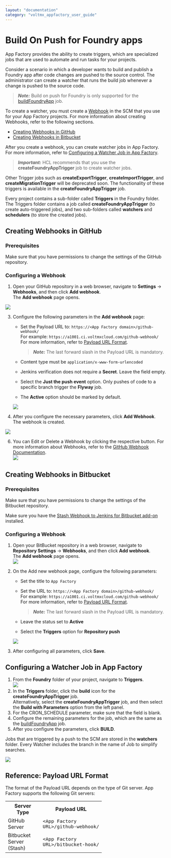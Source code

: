 ```yaml
---
layout: "documentation"
category: "voltmx_appfactory_user_guide"
---
```


Build On Push for Foundry apps
=============================

App Factory provides the ability to create triggers, which are specialized jobs that are used to automate and run tasks for your projects.

Consider a scenario in which a developer wants to build and publish a Foundry app after code changes are pushed to the source control. The administrator can create a watcher that runs the build job whenever a change is pushed to the source code.

> **_Note:_** Build on push for Foundry is only supported for the [buildFoundryApp](BuildingFoundryApp.html) job.

To create a watcher, you must create a [Webhook](https://en.wikipedia.org/wiki/Webhook) in the SCM that you use for your App Factory projects. For more information about creating Webhooks, refer to the following sections.

*   [Creating Webhooks in GitHub](#creating-webhooks-in-github)
*   [Creating Webhooks in Bitbucket](#creating-webhooks-in-bitbucket)

After you create a webhook, you can create watcher jobs in App Factory. For more information, refer to [Configuring a Watcher Job in App Factory](#configuring-a-watcher-job-in-app-factory).

> **_Important:_** HCL recommends that you use the **createFoundryAppTrigger** job to create watcher jobs.  
  
Other Trigger jobs such as **createExportTrigger**, **createImportTrigger**, and **createMigrationTrigger** will be deprecated soon. The functionality of these triggers is available in the **createFoundryAppTrigger** job.

Every project contains a sub-folder called **Triggers** in the Foundry folder. The Triggers folder contains a job called **createFoundryAppTrigger** (to create auto-triggered jobs), and two sub-folders called **watchers** and **schedulers** (to store the created jobs).

Creating Webhooks in GitHub
---------------------------

### Prerequisites

Make sure that you have permissions to change the settings of the GitHub repository.

### Configuring a Webhook

1.  Open your GitHub repository in a web browser, navigate to **Settings** → **Webhooks**, and then click **Add webhook**.  
    The **Add webhook** page opens.

[![](Resources/Images/Flyway_buildOnPush_GitHub_thumb_800_0.png)](Resources/Images/Flyway_buildOnPush_GitHub.png)

3.  Configure the following parameters in the **Add webhook** page:
    *   Set the Payload URL to: `https://<App Factory domain>/github-webhook/`  
        For example: `https://a1001.ci.voltmxcloud.com/github-webhook/`  
        For more information, refer to [Payload URL Format](#reference-payload-url-format).
        
        > **_Note:_** The last forward slash in the Payload URL is mandatory.
        
    *   Content type must be `application/x-www-form-urlencoded`
    *   Jenkins verification does not require a **Secret**. Leave the field empty.
    *   Select the **Just the push event** option. Only pushes of code to a specific branch trigger the **Flyway** job.
    *   The **Active** option should be marked by default.
    
    [![](Resources/Images/Flyway_buildOnPush_GitHub_Params_thumb_0_500.png)](Resources/Images/Flyway_buildOnPush_GitHub_Params.png)
    
4.  After you configure the necessary parameters, click **Add Webhook**.  
    The webhook is created.

![](Resources/Images/AT_AddWebhook.png)

6.  You can Edit or Delete a Webhook by clicking the respective button. For more information about Webhooks, refer to the [GitHub Webhook Documentation](https://developer.github.com/webhooks).  
    [![](Resources/Images/Webhook_Edit_Delete_thumb_700_0.png)](Resources/Images/Webhook_Edit_Delete.png)

Creating Webhooks in Bitbucket
------------------------------

### Prerequisites

Make sure that you have permissions to change the settings of the Bitbucket repository.

Make sure you have the [Stash Webhook to Jenkins for Bitbucket add-on](https://marketplace.atlassian.com/plugins/com.nerdwin15.stash-stash-webhook-jenkins/server/overview) installed.

### Configuring a Webhook

1.  Open your BitBucket repository in a web browser, navigate to **Repository Settings** → **Webhooks**, and then click **Add webhook**.  
    The **Add webhook** page opens.  
    [![](Resources/Images/bitbucket_addWebhook_thumb_800_0.png)](Resources/Images/bitbucket_addWebhook.png)
2.  On the Add new webhook page, configure the following parameters:
    
    *   Set the title to `App Factory`
    *   Set the URL to: `https://<App Factory domain>/github-webhook/`  
        For example: `https://a1001.ci.voltmxcloud.com/github-webhook/`  
        For more information, refer to [Payload URL Format](#reference-payload-url-format).
        
        > **_Note:_** The last forward slash in the Payload URL is mandatory.
        
    *   Leave the status set to **Active**
    *   Select the **Triggers** option for **Repository push**
    
    [![](Resources/Images/bitbucket_params_thumb_800_0.png)](Resources/Images/bitbucket_params.png)
    
3.  After configuring all parameters, click **Save**.

Configuring a Watcher Job in App Factory
----------------------------------------

1.  From the **Foundry** folder of your project, navigate to **Triggers**.  
    [![](Resources/Images/FoundryTriggersFolder_thumb_0_300.png)](Resources/Images/FoundryTriggersFolder.png)
2.  In the **Triggers** folder, click the **build** icon for the **createFoundryAppTrigger** job.  
    Alternatively, select the **createFoundryAppTrigger** job, and then select the **Build with Parameters** option from the left panel.
3.  For the CRON\_SCHEDULE parameter, make sure that the field is blank.
4.  Configure the remaining parameters for the job, which are the same as the [buildFoundryApp](BuildingFoundryApp.html) job.
5.  After you configure the parameters, click **BUILD**.

Jobs that are triggered by a push to the SCM are stored in the **watchers** folder. Every Watcher includes the branch in the name of Job to simplify searches.

[![](Resources/Images/buildFoundryApp_watcher_master_thumb_600_0.png)](Resources/Images/buildFoundryApp_watcher_master.png)

Reference: Payload URL Format
-----------------------------

The format of the Payload URL depends on the type of Git server. App Factory supports the following Git servers:

<table style="mc-table-style: url('Resources/TableStyles/Basic.css');width: 60%;" class="TableStyle-Basic" cellspacing="0"><colgroup><col class="TableStyle-Basic-Column-Column1" style="width: 20%;"> <col class="TableStyle-Basic-Column-Column1" style="width: 40%;"></colgroup><tbody><tr class="TableStyle-Basic-Body-Body1"><th class="TableStyle-Basic-BodyE-Column1-Body1">Server Type</th><th class="TableStyle-Basic-BodyD-Column1-Body1">Payload URL</th></tr><tr class="TableStyle-Basic-Body-Body1"><td class="TableStyle-Basic-BodyE-Column1-Body1">GitHub Server</td><td class="TableStyle-Basic-BodyD-Column1-Body1"><code class="codefirst" style="font-size: 11pt;">&lt;App Factory URL&gt;/github-webhook/</code></td></tr><tr class="TableStyle-Basic-Body-Body1"><td class="TableStyle-Basic-BodyB-Column1-Body1">Bitbucket Server (Stash)</td><td class="TableStyle-Basic-BodyA-Column1-Body1"><code class="codefirst" style="font-size: 11pt;">&lt;App Factory URL&gt;/bitbucket-hook/</code></td></tr></tbody></table>
